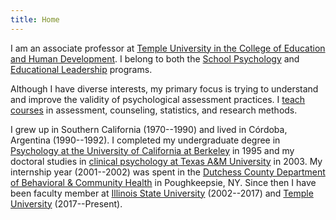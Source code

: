 ```yaml
---
title: Home
---
```


I am an associate professor at [Temple University in the College of Education and Human Development](https://education.temple.edu/). I belong to both the [School Psychology](https://www.temple.edu/academics/degree-programs/school-psychology-phd-ed-scps-phd) and [Educational Leadership](https://www.temple.edu/academics/degree-programs/educational-leadership-edd-ed-edls-edd) programs. 

Although I have diverse interests, my primary focus is trying to understand and improve the validity of psychological assessment practices. I [teach courses](/courses) in assessment, counseling, statistics, and research methods.

I grew up in Southern California (1970--1990) and lived in C&oacute;rdoba, Argentina (1990--1992). I completed my undergraduate degree in [Psychology at the University of California at Berkeley](https://psychology.berkeley.edu/) in 1995 and my doctoral studies in [clinical psychology at Texas A&M University](https://liberalarts.tamu.edu/psychology/phd/clinical/) in 2003. My internship year (2001--2002) was spent in the [Dutchess County Department of Behavioral & Community Health](https://www.dutchessny.gov/Departments/DBCH/dbch.htm) in Poughkeepsie, NY. Since then I have been faculty member at [Illinois State University](https://psychology.illinoisstate.edu/) (2002--2017) and [Temple University](https://education.temple.edu/) (2017--Present).

